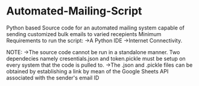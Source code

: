 # Automated-Mailing-Script
Python based Source code for an automated mailing system capable of sending customized bulk emails to varied recepients
Minimum Requirements to run the script:
->A Python IDE
->Internet Connectivity.

NOTE:
->The source code cannot be run in a standalone manner.
Two dependecies namely cresentials.json and token.pickle
must be setup on every system that the code is pulled to.
->The .json and .pickle files can be obtained by establishing
a link by mean of the Google Sheets API associated
with the sender's email ID
